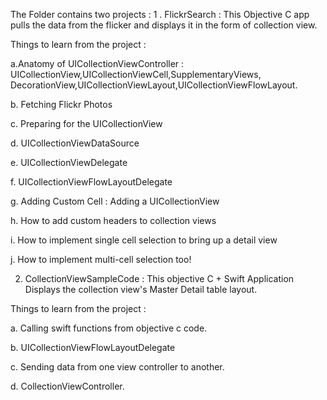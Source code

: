 
The Folder contains two projects : 
1 . FlickrSearch : This Objective C  app pulls the data from the flicker and displays it in the form of collection view. 


Things to learn from the project : 


a.Anatomy of UICollectionViewController  : UICollectionView,UICollectionViewCell,SupplementaryViews, DecorationView,UICollectionViewLayout,UICollectionViewFlowLayout.


b. Fetching Flickr Photos

c. Preparing for the UICollectionView

d. UICollectionViewDataSource

e. UICollectionViewDelegate

f. UICollectionViewFlowLayoutDelegate

g. Adding Custom Cell : Adding a UICollectionView

h. How to add custom headers to collection views

i. How to implement single cell selection to bring up a detail view

j. How to implement multi-cell selection too!

2.  CollectionViewSampleCode : This objective C  + Swift Application Displays the collection view's Master Detail table layout.

Things to learn from the project : 

a. Calling swift functions from objective c code. 

b. UICollectionViewFlowLayoutDelegate

c. Sending data from one view controller to another. 

d. CollectionViewController.


